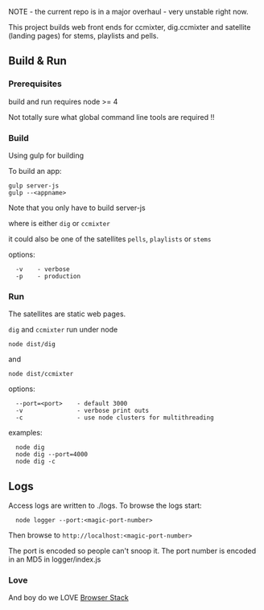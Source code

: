 
NOTE - the current repo is in a major overhaul - very unstable right now.

This project builds web front ends for ccmixter, dig.ccmixter and satellite (landing pages) for stems, playlists and pells.


## Build & Run

### Prerequisites

build and run requires node >= 4

Not totally sure what global command line tools are required !!

### Build

Using gulp for building

To build an app:

```
gulp server-js
gulp --<appname>
```
Note that you only have to build server-js 

where <appname> is either `dig` or `ccmixter` 

it could also be one of the satellites `pells`, `playlists` or `stems`

options:
```
  -v    - verbose
  -p    - production
```


### Run

The satellites are static web pages.

`dig` and `ccmixter` run under node


```
node dist/dig
```
and 
```
node dist/ccmixter
```

options:

```
  --port=<port>    - default 3000
  -v               - verbose print outs
  -c               - use node clusters for multithreading
```

examples:

```
  node dig
  node dig --port=4000
  node dig -c
```
  
## Logs

Access logs are written to ./logs. To browse the logs start:

```
  node logger --port:<magic-port-number>
```

Then browse to `http://localhost:<magic-port-number>`

The port is encoded so people can't snoop it. The port number is encoded in an MD5 in logger/index.js

### Love

And boy do we LOVE [Browser Stack](http://browserstack.com)
